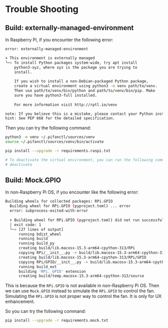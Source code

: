 # Trouble Shooting

## Build: externally-managed-environment

In Raspberry Pi, if you encounter the following error:

```sh
error: externally-managed-environment

× This environment is externally managed
╰─> To install Python packages system-wide, try apt install
    python3-xyz, where xyz is the package you are trying to
    install.
    
    If you wish to install a non-Debian-packaged Python package,
    create a virtual environment using python3 -m venv path/to/venv.
    Then use path/to/venv/bin/python and path/to/venv/bin/pip. Make
    sure you have python3-full installed.
    
    For more information visit http://rptl.io/venv

note: If you believe this is a mistake, please contact your Python installation or OS distribution provider. You can override this, at the risk of breaking your Python installation or OS, by passing --break-system-packages.
hint: See PEP 668 for the detailed specification.
```

Then you can try the following command:

```sh
python3 -m venv ~/.pifanctl/sources/venv
source ~/.pifanctl/sources/venv/bin/activate

pip install --upgrade -r requirements.raspi.txt

# To deactivate the virtual environment, you can run the following command:
# deactivate
```

## Build: Mock.GPIO

In non-Raspberry Pi OS, if you encounter like the following error:

```sh
Building wheels for collected packages: RPi.GPIO
  Building wheel for RPi.GPIO (pyproject.toml) ... error
  error: subprocess-exited-with-error
  
  × Building wheel for RPi.GPIO (pyproject.toml) did not run successfully.
  │ exit code: 1
  ╰─> [27 lines of output]
      running bdist_wheel
      running build
      running build_py
      creating build/lib.macosx-15.3-arm64-cpython-313/RPi
      copying RPi/__init__.py -> build/lib.macosx-15.3-arm64-cpython-313/RPi
      creating build/lib.macosx-15.3-arm64-cpython-313/RPi/GPIO
      copying RPi/GPIO/__init__.py -> build/lib.macosx-15.3-arm64-cpython-313/RPi/GPIO
      running build_ext
      building 'RPi._GPIO' extension
      creating build/temp.macosx-15.3-arm64-cpython-313/source
```

This is because the `RPi.GPIO` is not available in non-Raspberry Pi OS. Then we can use `Mock.GPIO` instead to simulate the `RPi.GPIO` to control the fan.
Simulating the `RPi.GPIO` is not proper way to control the fan. It is only for UX enhancement.

So you can try the following command:

```sh
pip install --upgrade -r requirements.mock.txt
```
